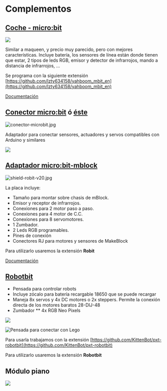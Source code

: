 # Complementos

## [Coche - micro:bit](https://www.micro-log.com/microbit/3283-coche-microbit.html)

![](./images/microbit-1024x576.jpg)

Similar a maqueen, y precio muy parecido, pero con mejores características. Incluye batería, los sensores de línea están donde tienen que estar, 2 tipos de leds RGB, emisor y detector de infrarrojos, mando a distancia de infrarrojos, ...

Se programa con la siguiente extensión [https://github.com/lzty634158/yahboom_mbit_en](https://github.com/lzty634158/yahboom_mbit_en)

[Documentación](https://microbit.micro-log.com/coche-microbit/)


## [Conector micro:bit](https://www.micro-log.com/microbit/3324-conector-microbit.html) ó [éste]()

![conector-microbit.jpg](./images/conector-microbit.jpg)


Adaptador para conectar sensores, actuadores y servos compatibles con Arduino y similares


![](./images/HTB1W6izXF67gK0jSZPfq6yhhFXaC.webp)

## [Adaptador micro:bit-mblock](https://www.micro-log.com/microbit/3371-shield-robit-v20.html)


![shield-robit-v20.jpg](./images/shield-robit-v20.jpg)

La placa incluye:

* Tamaño para montar sobre chasis de mBlock.
* Emisor y receptor de infrarrojos.
* Conexiones para 2 motor paso a paso.
* Conexiones para 4 motor de C.C.
* Conexiones para 8 servomotores.
* 1 Zumbador.
* 2 Leds RGB programables.
* Pines de conexión
* Conectores RJ para motores y sensores de MakeBlock

Para utilizarlo usaremos la extensión **Robit**

[Documentación](https://microbit.micro-log.com/robit-v2-0/)


## [Robotbit](https://es.aliexpress.com/item/32863886903.html)


* Pensada para controlar robots
* Incluye zócalo para batería recargable 18650 que se puede recargar
* Maneja 8x servos y 4x DC motores o 2x steppers. Permite la conexión directa de los motores baratos 28-DIJ-48
* Zumbador 
** 4x RGB Neo Pixels

![](./images/34511999-4b3fdef4-f09a-11e7-960e-5661268b0ba7.png)


![Pensada para conectar con Lego](./images/Robotbit-Placa-de-expansi-n-rob-tica-para-Kit-de-arranque-micro-bit-Go-y-carcasa.jpg_640x640.webp)


Para usarla trabajamos con la extensión [https://github.com/KittenBot/pxt-robotbit](https://github.com/KittenBot/pxt-robotbit) 

Para utilizarlo usaremos la extensión **Robotbit**



## Módulo piano

![](./images/Mini-M-dulo-de-Piano-de-onda-para-micro-bit-teclas-t-ctiles-para-reproducir-m.webp)
